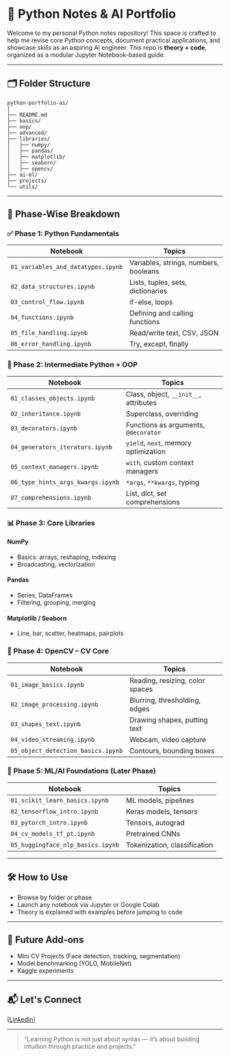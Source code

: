 # 📘 Python Notes & AI Portfolio

Welcome to my personal Python notes repository! This space is crafted to help me revise core Python concepts, document practical applications, and showcase skills as an aspiring AI engineer. This repo is **theory + code**, organized as a modular Jupyter Notebook-based guide.


---

## 🗂️ Folder Structure
```
python-portfolio-ai/
│
├── README.md
├── basics/
├── oop/
├── advanced/
├── libraries/
│   ├── numpy/
│   ├── pandas/
│   ├── matplotlib/
│   ├── seaborn/
│   ├── opencv/
├── ai-ml/
├── projects/
└── utils/
```

---

## 🔢 Phase-Wise Breakdown

### ✅ Phase 1: Python Fundamentals
| Notebook | Topics |
|----------|--------|
| `01_variables_and_datatypes.ipynb` | Variables, strings, numbers, booleans |
| `02_data_structures.ipynb` | Lists, tuples, sets, dictionaries |
| `03_control_flow.ipynb` | if-else, loops |
| `04_functions.ipynb` | Defining and calling functions |
| `05_file_handling.ipynb` | Read/write text, CSV, JSON |
| `06_error_handling.ipynb` | Try, except, finally |

### 🧱 Phase 2: Intermediate Python + OOP
| Notebook | Topics |
|----------|--------|
| `01_classes_objects.ipynb` | Class, object, `__init__`, attributes |
| `02_inheritance.ipynb` | Superclass, overriding |
| `03_decorators.ipynb` | Functions as arguments, `@decorator` |
| `04_generators_iterators.ipynb` | `yield`, `next`, memory optimization |
| `05_context_managers.ipynb` | `with`, custom context managers |
| `06_type_hints_args_kwargs.ipynb` | `*args`, `**kwargs`, typing |
| `07_comprehensions.ipynb` | List, dict, set comprehensions |

### 📊 Phase 3: Core Libraries
#### NumPy
- Basics: arrays, reshaping, indexing
- Broadcasting, vectorization

#### Pandas
- Series, DataFrames
- Filtering, grouping, merging

#### Matplotlib / Seaborn
- Line, bar, scatter, heatmaps, pairplots

### 🎥 Phase 4: OpenCV – CV Core
| Notebook | Topics |
|----------|--------|
| `01_image_basics.ipynb` | Reading, resizing, color spaces |
| `02_image_processing.ipynb` | Blurring, thresholding, edges |
| `03_shapes_text.ipynb` | Drawing shapes, putting text |
| `04_video_streaming.ipynb` | Webcam, video capture |
| `05_object_detection_basics.ipynb` | Contours, bounding boxes |

### 🤖 Phase 5: ML/AI Foundations (Later Phase)
| Notebook | Topics |
|----------|--------|
| `01_scikit_learn_basics.ipynb` | ML models, pipelines |
| `02_tensorflow_intro.ipynb` | Keras models, tensors |
| `03_pytorch_intro.ipynb` | Tensors, autograd |
| `04_cv_models_tf_pt.ipynb` | Pretrained CNNs |
| `05_huggingface_nlp_basics.ipynb` | Tokenization, classification |

---

## 🛠️ How to Use
- Browse by folder or phase
- Launch any notebook via Jupyter or Google Colab
- Theory is explained with examples before jumping to code

---

## 🚀 Future Add-ons
- Mini CV Projects (Face detection, tracking, segmentation)
- Model benchmarking (YOLO, MobileNet)
- Kaggle experiments

---

## 📬 Let's Connect
[[LinkedIn](https://www.linkedin.com/in/shaheer-siddiqui-2931b6212)]

---

> "Learning Python is not just about syntax — it’s about building intuition through practice and projects."

